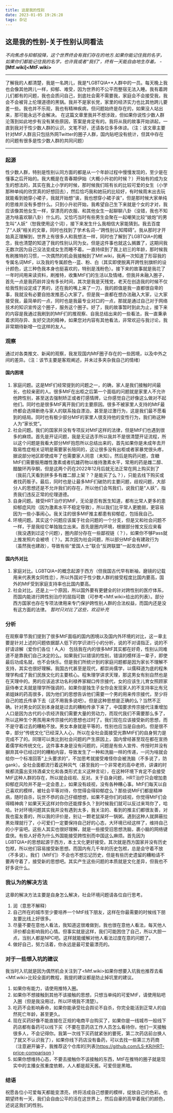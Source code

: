 ```yaml
---
title: 这是我的性别
date: 2023-01-05 19:26:28
tags: 杂记
---
```

## 这是我的性别-关于性别认同看法
*不向焦虑与抑郁投降，这个世界终会有我们存在的地方.如果你能记住我的名字，如果你们都能记住我的名字，也许我或者“我们”，终有一天能自由地生存着。* - **[Mtf.wiki]<MtF.wiki>**
****
了解我的人都清楚，我是一名跨儿，我是*LGBTQIA+*人群中的一员。每天晚上我也会像其他跨儿一样，抑郁、难受，因为世界的不公平而整宿无法入睡。我有着跨儿们都有的问题，我也会质问自己，到底社会需不需要我，家庭会不会接受我，我会不会被背上伦理道德的黑锅。我并不是家长党，家里的经济实力也比其他跨儿要差一些。我也并不乐观，我也有精神疾病，但问题始终是存在的，如果没人站出来，那可能永远不会解决。
在这篇文章里我并不想涉政，但如果你说性少数人群沦落到如此地步有没有某些原因，答案是肯定有的。我将从我的故事开始讲起，一直到我对于性少数人群的认识，文笔不好，还请各位多多体谅。（注：该文章主要针对MtF人群且只包括外网Twitter的圈子人群，国内贴吧没有统计，但其中存在的问题有很多是性少数人群的共同问题）
****
### 起源
性少数人群，特别是性别认同方面的都是从一个年龄过程中慢慢发现的，至少是在懂事之后开始的。我大概是在青春期伊始（大概小升初的时候？）开始有的成为女生的想法的，其实在我上小学的时候，那时候我们班有长的比较可爱的女生（小学那种单纯的欣赏真的好想回去），然后恰巧我和她玩的比较好，有时候周末出去玩就能看到她穿小裙子，我就开始想“诶，我也想穿小裙子诶”，但是那时候大家单纯的思维并没有多想什么。只到小升初开始，我希望自己生下来就是个女的才对，我应该像其他女生一样，穿漂亮的衣服、和其他女生一起聊聊八卦（没错，我也不知道为啥喜欢聊八卦）什么的。又恰巧当时有些男生会聚在一起嘲笑比较“娘炮”的男生叫“人妖”（恕我使用这个词），接下来发生什么我相信大家能猜到。我去百度了“人妖”相关的文章，同时也找到了学术名词--“跨性别认知障碍”。我从那时才开始真正理解到，世界上有很多人和我想法一样，同时也了解到了LGBTQIA+的概念，我也清楚的知道了我的性别认同为女。但是这件事也就这么搁置了，这期间我无数次因为自己没法变成女生而睡不着。一直持续到了我上初三的年龄，那时候我有刷推特的习惯，一次偶然的机会我接触到了Mtf.wiki，我再一次知道了形容我的专属名词MtF，以及我的专属颜色--蓝、粉、白（其实即使脱离开跨性别旗帜的设计颜色，这三种色我本身也挺喜欢的，特别是浅粉色）。接下来的故事就是我花了一年时间用来读资料，刷推特，收集MtF们的生活以及情绪，但我并未融入圈子，首先一点是我药龄并没有多长时间，其次是我是天残党，老天在创造我的时候不仅给我性别设定成了男的，还在我的嘴上来了一刀，我的颜值是我一直都很自卑的事，我就没有必要自拍发推恶心大家了。但是我一直都在想办法融入大家，让大家接受我，最简单的一点，同时也是我最专业对口的一点，那就是通过自己对于网络技术的知识宣传这个圈子，服务这个圈子。好了，我的故事暂时到此为止，接下来的内容是我通过我刷到的MtF们的推观察、自我总结出来的一些看法，我一直秉承着求同存异、友好交流的精神，如果您对内容有其他看法，非常欢迎与我讨论，我非常期待新增一位这样的友人。
### 观察
通过对各类推文、新闻的观察，我发现国内MtF圈子存在的一些困境，以及中外之间的差异。（注：该节主要是客观阐述，并未过多夹杂我自己的情绪） <br>
#### 国内困境
1. 家庭问题。这是MtF们经常提到的问题之一，的确，家人是我们接触时间最长，也较亲密的人。很多MtF在出柜之后第一个面临的问题就是家里人不允许他跨性别，甚至送去强制矫正或者打感情牌，让你感觉自己好像这么做对不起他们。同时也是很多MtF离开我们的主要原因。很多不被家里人支持的MtF最终都会选择断绝与家人的联系独自漂泊，甚至是过激行为，这是我们最不愿看到的结局。同时也有极少部分MtF的家里人很支持他的变性行为，我们称这种人为“家长党”。
2. 社会问题。我们的国家并没有专项反对MtF这样的法律，但是MtF们也遇到很多的麻烦。首先是开证问题，我是无证选手所以我并不是很清楚开证流程，所以这个问题是我看大部分MtF抱怨所以总结出来的，首先如果你是未成年去开取易性症相关证明是需要家长陪同的，这让很多没有出柜或者家暴党很头疼，据说部分地区即使成年了也需要家人同意（未知）。然后是购药问题，含糖MtF们需要服用雌性激素或者抗雄药物以维持激素水平，常用的药是雌二醇、醋酸环丙孕酮，但是这两个药在2022年12月后就无法正常在网上购买到了（我前几天看到拼多多有雌二醇上架？？是能买了么？），只能去线下购买或者找药贩子。最后，同时也是让最多MtF们破防的主要问题，歧视问题，大部分人的思想还是不允许我们的存在，所以他们会骂我们，说我们是“人妖”，指责我们违反正常的伦理道德。
3. 自身问题。接受HRT治疗的MtF，无论是否有医生知道，都有比常人更多的患抑郁症风险（因为激素水平不稳定导致），所以我们比平常人更脆弱，更容易因为一些小事闹心。我关注的很多MtF推主都患有抑郁症，包括我自己。
4. 环境问题。其实这个问题应该属于社会问题的一个分支，但是又和社会问题不一样，于是我给它单独独立出来。首先是圈内环境，根据部分推文反应来看（我没遇到过这个问题），圈内部分存在一些鄙视链（？），如果你不够Pass就上推发照片会被喷（？）。其次因为社会问题，所以部分MtF会有建政行为（虽然我也建政），导致有些“爱国人士”联合“反跨联盟”一起攻击MtF。
#### 国内外对比
1. 家庭对比。LGBTQIA+的概念起源于西方（但我国古代早有断袖，磨镜的记载用来代表男女同性恋），所以外国对于性少数人群的接受程度比国内要高，国外的MtF受到家庭支持率也比国内要高。
2. 社会对比。还是上一个原因，所以国外要有更健全的针对跨性别的医疗体系，而国内能进行跨性别治疗的屈指可数（可参考<Mtf.wiki>给出的列表）。部分西方国家也存在专项法律用来专门保护跨性别人群的合法权益，而国内还是没有这方面的法律。
*暂时只对比了这些，欢迎补充*
### 分析
在观察章节我们提到了很多MtF面临的国内困境以及国内外环境的对比，这一章主要是针对上述的问题依据鄙人低下的学识进行小的分析，说的不对请指正，说的不好请谅解（爱你们各位！A_A）
包括我在内的很多MtF其实都在好奇，性别认同难道不是靠我们自己决定的么。如果我们以错误的性别，错误的模样活一辈子，即使最后功成名就，也不会快乐。但是我们所统计到的家庭问题都是因为家长不理解不支持，其实也很好理解。我国古代甚至是现代，都崇尚儒学，以儒释道为底的程朱理学构成了我们民族文化的主要核心。程朱理学讲求天理，那这男女有别自然也是在天理中的。男的应该追求功名利禄养家糊口传宗接代，女的应该生儿育女照顾家庭侍奉丈夫就是理学所强调的，如果你是独生子女你会发现家人的不支持率比有兄弟姐妹的药高很多，因为他们的思想告诉他们需要一个男的用来传宗接代，至少将自己的姓氏传承下去（这不用我多说吧）。但是这种思想是正确的么？当然不正确。针对男女的区别本身就是过去的糟粕传承下来了，中国要求传宗接代注重增加人口是因为古代的小农经济我们需要大量的劳动力，而现代我们不需要那么多了，所以这种生个男孩用来传宗接代的思想也过时了。我们现在应该接受新的思想，而不是守着过去的糟粕不放。男女本身就是平等的，性别也应当是自由的。但是很不幸，部分“传统文化”已经深入人心，所以在全社会面接受光靠MtF们的自身努力是完成不了的。同理可以类比到社会问题的产生原因上，国内曾经甚至现在都在宣扬着儒学和传统文化，这件事本身是没有问题的，问题是有些人宣传、传授时并没有摒弃其中已经过时的糟粕内容，导致发生了一种和洗脑一样的传递，一问为啥就会给你一个标准回答“上头要求的”，不加思考就接受难怪你会被洗脑（不多说了，防gank）。全社会面都流行着这种风气（甚至我的一个非常老的高中老师，讲课的时候都流露出支持酒桌文化和各类形式主义这种言论），在这种环境下肯定不会接受MtF这种人群的存在，所以就会歧视、反对。关于自身问题，HRT治疗只会增加患抑郁症风险并不是一定会患上，如果没有歧视，没有各种糟心事。MtF们每天以自己喜欢的模样，被社会平等对待，你觉得会得抑郁症么？那些说MtF们都是精神病，随时自杀，玩世不恭的自己仔细想想，如果不是你们的歧视，你觉得MtF们会得精神病？如果天天这样对你你还能撑多久？到时候我们就可以反过来骂你了，哈哈。针对环境问题其实我并没有遇到太多，我关注的、看到的推主们都很友善，对我也蛮友善的，所以我的评价是，别让一颗老鼠屎坏一锅粥。遇到这种人就屏蔽拉黑处理就行了，小可爱们一定要保持自己好的心态，大环境已经这样了，维持自己的小宇宙吧。这些人其实也很好理解，就是一些接受旧思想洗脑，裹小脑的网络键盘侠。有些人好奇为什么外国能接受跨性别而中国这么麻烦。首先因为LGBTQIA+的思想起源于西方，本土文化更好接受。其次就是西方国家并没有历史包袱，所以他们容易接受新思想。而国内有几千年的历史包袱，总是会守着不放（不多说）。我们（MtF们）不会也不想忘记历史，但是有些历史遗留的糟粕请不要再守着了，接受新的思想吧。其实产生这些问题的本质就是文化差异，但我也不好多说什么。
### 我认为的解决方法
这章的解决方法主要是自身怎么解决，社会环境问题请各位自行思考。
1. 润（意思不解释）
2. 自己所在的城市至少要培养一个MtF线下朋友，这样在你最需要的时候线下朋友要比线上好很多。
3. 尽量不要在意他人看法，我知道这很难做到，我也很在意他人看法，每天他人评价都会影响我的心情。但事实就是这样，我们可能困住了自己，所以大胆一点，当别人都是NPC吧。这样就能缓解对他人看法过度在意的问题了。
4. 做好自己，努力活着，你永远是最可爱最漂亮的。
### 对于一些想入坑的建议
我当时入坑就是因为偶然机会关注到了<Mtf.wiki>如果你想要入坑我也推荐去看<Mtf.wiki>比较全面的教程，我提的建议都是防止掉坑里的建议。
1. 如果你有能力，请使用推特入圈。
2. 如果你不想接触到其他不该接触的思想，只想当单纯的可爱MtF，请使用贴吧入圈（但是我没用过，所以环境我不清楚）。
3. 吃药不会影响寿命，如果你能承受社会舆论不自杀，你完全能活到正常人的自然死亡年龄，甚至更久。
4. 现在买药好像不能直接在正规的电商平台购买了，如果你是一线城市一般线下药店都有备药可以线下买（不要在意药店工作人员怎么看待你，他们一天接触很多人，不会记得你。我第一次线下买药就紧张的要死，第二次药店前台换人了就又不认识我了），如果你线下药店没有备药，可以去找一些第三方药商（注意避开骗子，我推荐这个仓库的[列表]<https://github.com/LS-KR/HRT-price-comparison> ）
5. 如果你想维持心态，不要去接触你不该接触的东西，MtF在推特的圈子就是现实中的主播女孩重度依赖，人人都是超天酱。可爱但是黑暗。
### 结语
祝愿各位小可爱每天都能变漂亮，终将活成自己想要的模样，绽放自己的色彩。也期望终有一天，我们会自由公平的活在这世界上，然后自豪的高举着我们的颜色，述说这我们的性别。